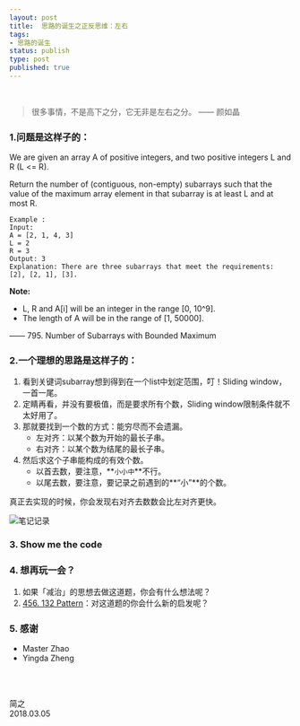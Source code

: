 ```yaml
--- 
layout: post
title:  思路的诞生之正反思维：左右
tags:
- 思路的诞生
status: publish
type: post
published: true
---
```


<br>

> 很多事情，不是高下之分，它无非是左右之分。 —— 颜如晶

### 1.问题是这样子的：

We are given an array A of positive integers, and two positive integers L and R (L <= R). 

Return the number of (contiguous, non-empty) subarrays such that the value of the maximum array element in that subarray is at least L and at most R.

```
Example :
Input:
A = [2, 1, 4, 3]
L = 2
R = 3
Output: 3
Explanation: There are three subarrays that meet the requirements: [2], [2, 1], [3].
```

**Note:** 

*  L, R  and A[i] will be an integer in the range [0, 10^9].
*  The length of A will be in the range of [1, 50000].

—— 795. Number of Subarrays with Bounded Maximum

### 2.一个理想的思路是这样子的：

1. 看到关键词subarray想到得到在一个list中划定范围，叮！Sliding window，一首一尾。
2. 定睛再看，并没有要极值，而是要求所有个数，Sliding window限制条件就不太好用了。
3. 那就要找到一个数的方式：能穷尽而不会遗漏。
	- 左对齐：以某个数为开始的最长子串。
	- 右对齐：以某个数为结尾的最长子串。
4. 然后求这个子串能构成的有效个数。
	- 以首去数，要注意，**`小小中`**不行。
	- 以尾去数，要注意，要记录之前遇到的**“小”**的个数。

真正去实现的时候，你会发现右对齐去数数会比左对齐更快。
	
	
![笔记记录](https://i.imgur.com/YhvhZ1V.jpg)

### 3. Show me the code

<script src="https://gist.github.com/WillWang-X/3237a2b83578158c196226b7cebe8818.js"></script>

### 4. 想再玩一会？

1. 如果「减治」的思想去做这道题，你会有什么想法呢？
2. [456. 132 Pattern](https://leetcode.com/problems/132-pattern/)：对这道题的你会什么新的启发呢？

### 5. 感谢

- Master Zhao 
- Yingda Zheng 
	

<br>
<br>

简之           
2018.03.05
